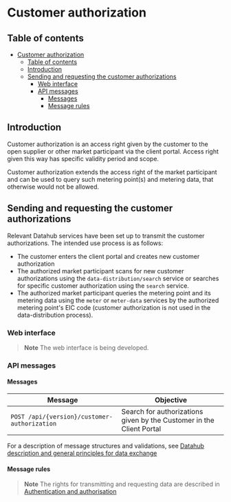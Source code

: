 # Customer authorization

## Table of contents

- [Customer authorization](#customer-authorization)
  - [Table of contents](#table-of-contents)
  - [Introduction](#introduction)
  - [Sending and requesting the customer authorizations](#sending-and-requesting-the-customer-authorizations)
    - [Web interface](#web-interface)
    - [API messages](#api-messages)
      - [Messages](#messages)
      - [Message rules](#message-rules)

## Introduction

Customer authorization is an access right given by the customer to the open supplier or other market participant via the client portal. Access right given this way has specific validity period and scope.

Customer authorization extends the access right of the market participant and can be used to query such metering point(s) and metering data, that otherwise would not be allowed.

## Sending and requesting the customer authorizations

Relevant Datahub services have been set up to transmit the customer authorizations. The intended use process is as follows:

- The customer enters the client portal and creates new customer authorization
- The authorized market participant scans for new customer authorizations using the `data-distribution/search` service or searches for specific customer authorization using the `search` service.
- The authorized market participant queries the metering point and its metering data using the  `meter` or `meter-data` services by the authorized metering point's EIC code (customer authorization is not used in the data-distribution process).

### Web interface

> **Note**
> The web interface is being developed.

### API messages

#### Messages

| Message                                      | Objective                                                            |
|----------------------------------------------|----------------------------------------------------------------------|
| `POST /api/{version}/customer-authorization` | Search for authorizations given by the Customer in the Client Portal |

For a description of message structures and validations, see [Datahub description and general principles for data exchange](01-datahub-description-and-general-principles-for-data-exchange.md)

#### Message rules

> **Note**
> The rights for transmitting and requesting data are described in [Authentication and authorisation](02-authentication-and-authorisation.md)